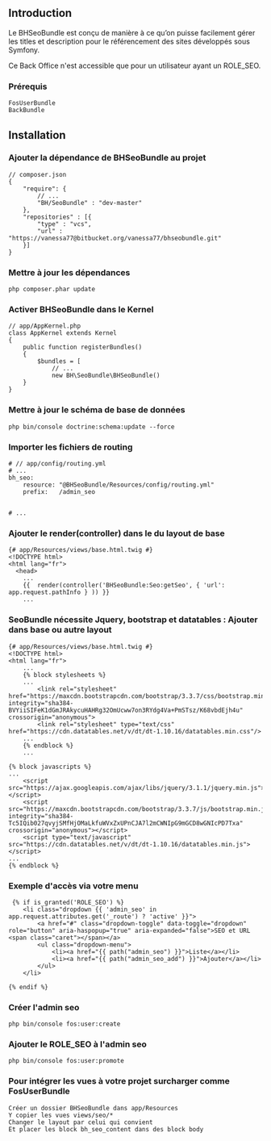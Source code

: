 ## Introduction

Le BHSeoBundle est conçu de manière à ce qu’on puisse facilement gérer les titles et description pour le référencement des sites développés sous Symfony. 

Ce Back Office n'est accessible que pour un utilisateur ayant un ROLE_SEO.

### Prérequis
    FosUserBundle
    BackBundle


## Installation

### Ajouter la dépendance de BHSeoBundle au projet
    // composer.json
    {
        "require": {
            // ...
            "BH/SeoBundle" : "dev-master"
        },
        "repositories" : [{
            "type" : "vcs",
            "url" : "https://vanessa77@bitbucket.org/vanessa77/bhseobundle.git"
        }]
    }
### Mettre à jour les dépendances
    php composer.phar update

### Activer BHSeoBundle dans le Kernel

    // app/AppKernel.php
    class AppKernel extends Kernel
    {
        public function registerBundles()
        {
            $bundles = [
                // ...
                new BH\SeoBundle\BHSeoBundle()
        }
    }


### Mettre à jour le schéma de base de données

    php bin/console doctrine:schema:update --force

    
### Importer les fichiers de routing

    # // app/config/routing.yml
    # ...
    bh_seo:
        resource: "@BHSeoBundle/Resources/config/routing.yml"
        prefix:   /admin_seo


    # ...


### Ajouter le render(controller) dans le  <head> du layout de base

    {# app/Resources/views/base.html.twig #}
    <!DOCTYPE html>
    <html lang="fr">
      <head>
        ...
        {{  render(controller('BHSeoBundle:Seo:getSeo', { 'url': app.request.pathInfo } )) }}
        ...
### SeoBundle nécessite Jquery, bootstrap et datatables : Ajouter dans base ou autre layout 

    {# app/Resources/views/base.html.twig #}
    <!DOCTYPE html>
    <html lang="fr">
        ...
        {% block stylesheets %}
        ...
            <link rel="stylesheet" href="https://maxcdn.bootstrapcdn.com/bootstrap/3.3.7/css/bootstrap.min.css" integrity="sha384-BVYiiSIFeK1dGmJRAkycuHAHRg32OmUcww7on3RYdg4Va+PmSTsz/K68vbdEjh4u" crossorigin="anonymous">
            <link rel="stylesheet" type="text/css" href="https://cdn.datatables.net/v/dt/dt-1.10.16/datatables.min.css"/>
        ...
        {% endblock %}
        ...
        
    {% block javascripts %}
    ...
        <script src="https://ajax.googleapis.com/ajax/libs/jquery/3.1.1/jquery.min.js"></script>
        <script src="https://maxcdn.bootstrapcdn.com/bootstrap/3.3.7/js/bootstrap.min.js" integrity="sha384-Tc5IQib027qvyjSMfHjOMaLkfuWVxZxUPnCJA7l2mCWNIpG9mGCD8wGNIcPD7Txa" crossorigin="anonymous"></script>
        <script type="text/javascript" src="https://cdn.datatables.net/v/dt/dt-1.10.16/datatables.min.js"></script>
    ...
    {% endblock %}
    
 ### Exemple d'accès via votre menu 
 
     {% if is_granted('ROLE_SEO') %}
        <li class="dropdown {{ 'admin_seo' in app.request.attributes.get('_route') ? 'active' }}">
            <a href="#" class="dropdown-toggle" data-toggle="dropdown" role="button" aria-haspopup="true" aria-expanded="false">SEO et URL <span class="caret"></span></a>
            <ul class="dropdown-menu">
                <li><a href="{{ path("admin_seo") }}">Liste</a></li>
                <li><a href="{{ path("admin_seo_add") }}">Ajouter</a></li>
            </ul>
        </li>

    {% endif %}
    
  ### Créer l'admin seo
  
    php bin/console fos:user:create
    
  ### Ajouter le ROLE_SEO à l'admin seo
  
    php bin/console fos:user:promote
    
   ### Pour intégrer les vues à votre projet surcharger comme FosUserBundle
  
    Créer un dossier BHSeoBundle dans app/Resources
    Y copier les vues views/seo/*
    Changer le layout par celui qui convient
    Et placer les block bh_seo_content dans des block body
    
  